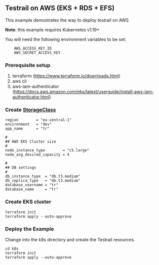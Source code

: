 ## Testrail on AWS (EKS + RDS + EFS)

This example demostrates the way to deploy testrail on AWS

**Note**: this example requires Kubernetes v1.19+

You will need the following environment variables to be set:
```
    AWS_ACCESS_KEY_ID
    AWS_SECRET_ACCESS_KEY
```

### Prerequisite setup

1. terraform (https://www.terraform.io/downloads.html)
2. aws cli
3. aws-iam-authenticator (https://docs.aws.amazon.com/eks/latest/userguide/install-aws-iam-authenticator.html)

### Create [StorageClass](./terraform.tfvars)
```
region        = "eu-central-1"
environment   = "dev"
app_name      = "tr"

#
## AWS EKS Cluster size
#
node_instance_type        = "c5.large"
node_asg_desired_capacity = 4

#
## DB settings
#
db_instance_type  = "db.t3.medium"
db_replica_type   = "db.t3.medium"
database_username = "tr"
database_name     = "tr"
```

### Create EKS cluster
```
terraform init
terraform apply --auto-approve
```
### Deploy the Example
Change into the k8s directory and create the Testrail resources.
```
cd k8s
terraform init
terraform apply --auto-approve
```

